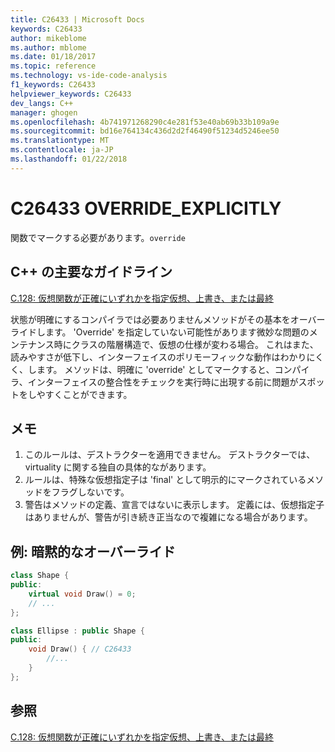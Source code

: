 ```yaml
---
title: C26433 | Microsoft Docs
keywords: C26433
author: mikeblome
ms.author: mblome
ms.date: 01/18/2017
ms.topic: reference
ms.technology: vs-ide-code-analysis
f1_keywords: C26433
helpviewer_keywords: C26433
dev_langs: C++
manager: ghogen
ms.openlocfilehash: 4b741971268290c4e281f53e40ab69b33b109a9e
ms.sourcegitcommit: bd16e764134c436d2d2f46490f51234d5246ee50
ms.translationtype: MT
ms.contentlocale: ja-JP
ms.lasthandoff: 01/22/2018
---
```

# <a name="c26433-overrideexplicitly"></a>C26433 OVERRIDE_EXPLICITLY 

関数でマークする必要があります。`override`

## <a name="c-core-guidelines"></a>C++ の主要なガイドライン

[C.128: 仮想関数が正確にいずれかを指定仮想、上書き、または最終](https://github.com/isocpp/CppCoreGuidelines/blob/master/CppCoreGuidelines.md)

状態が明確にするコンパイラでは必要ありませんメソッドがその基本をオーバーライドします。 'Override' を指定していない可能性があります微妙な問題のメンテナンス時にクラスの階層構造で、仮想の仕様が変わる場合。 これはまた、読みやすさが低下し、インターフェイスのポリモーフィックな動作はわかりにくく、します。 メソッドは、明確に 'override' としてマークすると、コンパイラ、インターフェイスの整合性をチェックを実行時に出現する前に問題がスポットをしやすくことができます。

## <a name="notes"></a>メモ

1. このルールは、デストラクターを適用できません。 デストラクターでは、virtuality に関する独自の具体的ながあります。
1. ルールは、特殊な仮想指定子は 'final' として明示的にマークされているメソッドをフラグしないです。
1. 警告はメソッドの定義、宣言ではないに表示します。 定義には、仮想指定子はありませんが、警告が引き続き正当なので複雑になる場合があります。

## <a name="example--implicit-overriding"></a>例: 暗黙的なオーバーライド

```cpp
class Shape {
public:
    virtual void Draw() = 0;
    // ...
};

class Ellipse : public Shape {
public:
    void Draw() { // C26433
        //...
    }
};
```

## <a name="see-also"></a>参照

[C.128: 仮想関数が正確にいずれかを指定仮想、上書き、または最終](https://github.com/isocpp/CppCoreGuidelines/blob/master/CppCoreGuidelines.md)
